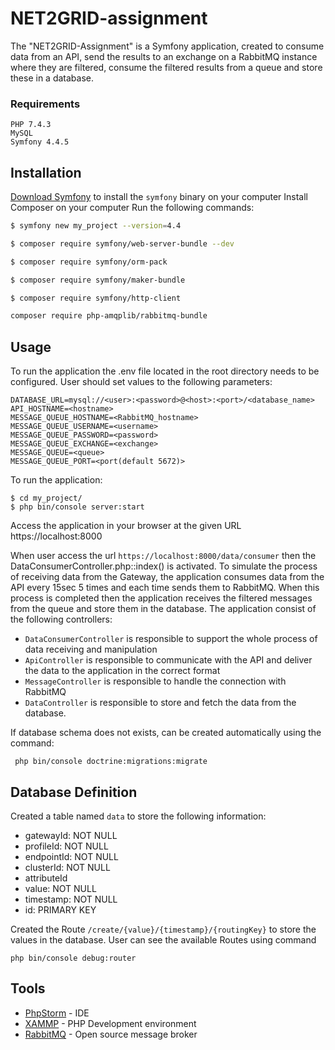 # NET2GRID-assignment
The "NET2GRID-Assignment" is a Symfony application, created to consume data from an API, send the results to an exchange on a RabbitMQ instance where they are filtered, consume the filtered results from a queue and store these in a database.

### Requirements
```
PHP 7.4.3
MySQL 
Symfony 4.4.5
```

## Installation

[Download Symfony][4] to install the `symfony` binary on your computer 
Install Composer on your computer
Run the following commands:

```bash
$ symfony new my_project --version=4.4
```
```bash
$ composer require symfony/web-server-bundle --dev
```
```bash
$ composer require symfony/orm-pack
```
```bash
$ composer require symfony/maker-bundle
```
```bash
$ composer require symfony/http-client
```
```bash
composer require php-amqplib/rabbitmq-bundle
```
## Usage
To run the application the .env file located in the root directory needs to be configured.
User should set values to the following parameters:
```
DATABASE_URL=mysql://<user>:<password>@<host>:<port>/<database_name>
API_HOSTNAME=<hostname>
MESSAGE_QUEUE_HOSTNAME=<RabbitMQ_hostname>
MESSAGE_QUEUE_USERNAME=<username>
MESSAGE_QUEUE_PASSWORD=<password>
MESSAGE_QUEUE_EXCHANGE=<exchange>
MESSAGE_QUEUE=<queue>
MESSAGE_QUEUE_PORT=<port(default 5672)>
```
To run the application:
```
$ cd my_project/
$ php bin/console server:start
```
Access the application in your browser at the given URL https://localhost:8000

When user access the url `https://localhost:8000/data/consumer` then the DataConsumerController.php::index() is activated. To simulate the process of receiving data from the Gateway, the  application consumes data from the API every 15sec 5 times and each time sends them to RabbitMQ. When this process is completed then the application receives the filtered messages from the queue and store them in the database.
The application consist of the following controllers:
- `DataConsumerController` is responsible to support the whole process of data receiving and manipulation
- `ApiController` is responsible to communicate with the API and deliver the data to the application in the correct format
- `MessageController` is responsible to handle the connection with RabbitMQ
- `DataController` is responsible to store and fetch the data from the database.

If database schema does not exists, can be created automatically using the command:
```
 php bin/console doctrine:migrations:migrate
```

## Database Definition
Created a table named `data` to store the following information:
- gatewayId: NOT NULL
- profileId: NOT NULL
- endpointId: NOT NULL
- clusterId: NOT NULL
- attributeId
- value: NOT NULL
- timestamp: NOT NULL
- id: PRIMARY KEY
 
Created the Route `/create/{value}/{timestamp}/{routingKey}` to store the values in the database.
User can see the available Routes using command 
```
php bin/console debug:router
```
## Tools
* [PhpStorm](https://www.jetbrains.com/phpstorm/) - IDE
* [XAMMP](https://www.apachefriends.org/index.html) - PHP Development environment
* [RabbitMQ](https://www.rabbitmq.com/) - Open source message broker

[4]: https://symfony.com/download
